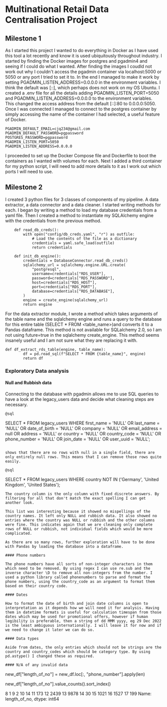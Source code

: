 # Multinational Retail Data Centralisation Project
## Milestone 1

As I started this project I wanted to do everything in Docker as I have used this tool a lot recently and know it is used ubiquitously throughout industry. 
I started by finding the Docker images for postgres and pgadmin4 and seeing if I could do what I wanted. After finding the images I coudld not work out why I couldn't access the pgadmin container via localhost:5000 or 5050 or any port I tried to set it to. In the end I managed to make it work by setting PGADMIN_LISTEN_ADDRESS=0.0.0.0 in the environment variables. I think the default was [::], which perhaps does not work on my OS Ubuntu.
I created a .env file for all the details adding PGADMIN_LISTEN_PORT=5050 and PGADMIN_LISTEN_ADDRESS=0.0.0.0 to the environment variables. This changed the access address from the default [::]:80 to 0.0.0.0:5050. Once I was connected I managed to connect to the postgres container by simply accessing the name of the container I had selected, a useful feature of Docker. 

```
PGADMIN_DEFAULT_EMAIL=cjq234@gmail.com
PGADMIN_DEFAULT_PASSWORD=pgpassword
POSTGRES_PASSWORD=pgpassword
PGADMIN_LISTEN_PORT=5050
PGADMIN_LISTEN_ADDRESS=0.0.0.0
```

I proceeded to set up the Docker Compose file and Dockerfile to boot the containers as I wanted with volumes for each. Next I added a third container for my python script, I will need to add more details to it as I work out which ports I will need to use. 

## Milestone 2

I created 3 python files for 3 classes of components of my pipeline. A data extractor, a data connector and a data cleaner. I started writing methods for each. I began by writing a method to load my database credentials from a yaml file. Then I created a method to instantiate my SQLAlchemy engine with the credentials from the previous method. 

```
    def read_db_creds():
        with open("config/db_creds.yaml", "r") as outfile:
            # Load the contents of the file as a dictionary
            credentials = yaml.safe_load(outfile)
            return credentials

    def init_db_engine():
        credentials = DatabaseConnector.read_db_creds()
        sqlalchemy_url = sqlalchemy.engine.URL.create(
            "postgresql",
            username=credentials["RDS_USER"],
            password=credentials["RDS_PASSWORD"],
            host=credentials["RDS_HOST"],
            port=credentials["RDS_PORT"],
            database=credentials["RDS_DATABASE"],
        )
        engine = create_engine(sqlalchemy_url)
        return engine

```
For the data extractor module, I wrote a method which takes arguments of the table name and the sqlalchemy engine and runs a query to the database for this entire table (SELECT * FROM <table_name>)and converts it to a Pandas dataframe. This method is not available for SQLalchemy 2.0, so I am not using future=true in the sqlalchemy create_engine. This method seems insanely useful and I am not sure what they are replacing it with.

```
def df_extract_rds_table(engine, table_name):
        df = pd.read_sql(f"SELECT * FROM {table_name}", engine)
        return df
```

### Exploratory Data analysis

#### Null and Rubbish data

Connecting to the database with pgadmin allows me to use SQL queries to have a look at the legacy_users data and decide what cleaning steps are necessary. 

```
@sql
```
SELECT * FROM legacy_users
WHERE first_name = 'NULL' OR
last_name = 'NULL' OR
date_of_birth = 'NULL' OR
company = 'NULL' OR
email_address = null OR
address = 'NULL' or
country = 'NULL' OR
country_code = 'NULL' OR
phone_number = 'NULL' OR
join_date = 'NULL' OR
user_uuid = 'NULL';
```

shows that there are no rows with null in a single field, there are only entirely null rows. This means that I can remove those rows quite easily. 

@sql
```
SELECT * FROM legacy_users
WHERE  country NOT IN ('Germany', 'United Kingdom', 'United States');
```
The country column is the only column with fixed discrete answers. By filtering for all that don't match the exact spelling I can get another look.

This list was interesting because it showed no mispellings of the country names. It left only NULL and rubbish data. It also showed no entries where the country was NULL or rubbish and the other columns were fine. This indicates again that we are cleaning only complete rows of NULL or rubbish, not individual fields which would be more complicated. 

As there are so many rows, further exploration will have to be done with Pandas by loading the database into a dataframe.

#### Phone numbers

The phone numbers have all sorts of non-integer characters in them which need to be removed. By using regex I can use re.sub and the inverse character \D to remove all non-integers from the number. I used a python library called phonenumbers to parse and format the phone numbers, using the country_code as an argument to format them based on their country code. 

#### Dates

How to format the date of birth and join date columns is open to interpretation as it depends how we will need it for analysis. Having them in datetime formats is useful for calculation timespan from those dates which may be used for promotional offers, however if human legibility is preferable, then a string of dd MMM yyyy, eg 29 Dec 2022 is the least ambiguous internationally. I will leave it for now and if we need to change it later we can do so.

#### Data types

Aside from dates, the only entries which should not be strings are the country and country_codes which should be category type. By using pd.astype() I changed these as required.

#### N/A of any invalid data 

```
new_df["length_of_no"] = new_df.loc[:, "phone_number"].apply(len)

new_df["length_of_no"].value_counts().sort_index()

8        1
9        2
10      14
11     173
12    2439
13    9878
14      30
15    1021
16    1527
17     199
Name: length_of_no, dtype: int64
```